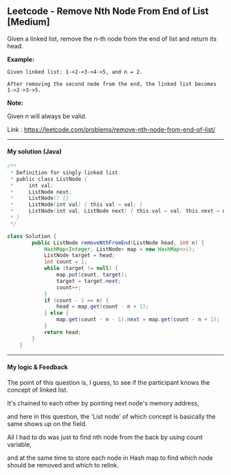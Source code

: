 ## Leetcode - Remove Nth Node From End of List [Medium]

Given a linked list, remove the *n*-th node from the end of list and return its head.

**Example:**

```
Given linked list: 1->2->3->4->5, and n = 2.

After removing the second node from the end, the linked list becomes 1->2->3->5.
```

**Note:**

Given *n* will always be valid.

Link : https://leetcode.com/problems/remove-nth-node-from-end-of-list/



---



#### My solution (Java)

```java
/**
 * Definition for singly-linked list.
 * public class ListNode {
 *     int val;
 *     ListNode next;
 *     ListNode() {}
 *     ListNode(int val) { this.val = val; }
 *     ListNode(int val, ListNode next) { this.val = val; this.next = next; }
 * }
 */

class Solution {
        public ListNode removeNthFromEnd(ListNode head, int n) {
            HashMap<Integer, ListNode> map = new HashMap<>();
            ListNode target = head;
            int count = 1;
            while (target != null) {
                map.put(count, target);
                target = target.next;
                count++;
            }
            if (count - 1 == n) {
                head = map.get(count - n + 1);
            } else {
                map.get(count - n - 1).next = map.get(count - n + 1);
            }
            return head;
        }
    }
```

---



#### My logic & Feedback

The point of this question is, I guess, to see if the participant knows the concept of linked list.

It's chained to each other by pointing next node's memory address,

and here in this question, the 'List node' of which concept is basically the same shows up on the field.

All I had to do was just to find nth node from the back by using count variable, 

and at the same time to store each node in Hash map to find which node should be removed and which to relink.

